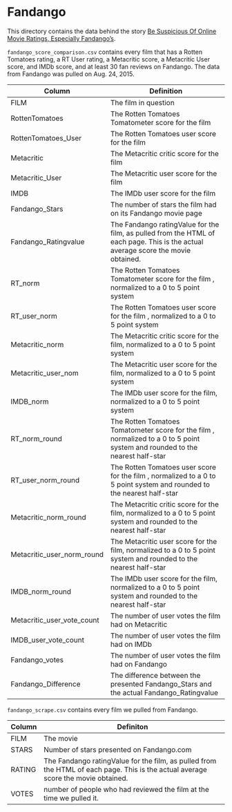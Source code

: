 # Fandango

This directory contains the data behind the story [Be Suspicious Of Online Movie Ratings, Especially Fandango’s](http://fivethirtyeight.com/features/fandango-movies-ratings/).

`fandango_score_comparison.csv` contains every film that has a Rotten Tomatoes rating, a RT User rating, a Metacritic score, a Metacritic User score, and IMDb score, and at least 30 fan reviews on Fandango. The data from Fandango was pulled on Aug. 24, 2015.

Column | Definition
--- | -----------
FILM | The film in question
RottenTomatoes | The Rotten Tomatoes Tomatometer score  for the film
RottenTomatoes_User | The Rotten Tomatoes user score for the film
Metacritic | The Metacritic critic score for the film
Metacritic_User | The Metacritic user score for the film
IMDB | The IMDb user score for the film
Fandango_Stars | The number of stars the film had on its Fandango movie page
Fandango_Ratingvalue | The Fandango ratingValue for the film, as pulled from the HTML of each page. This is the actual average score the movie obtained.
RT_norm | The Rotten Tomatoes Tomatometer score  for the film , normalized to a 0 to 5 point system
RT_user_norm | The Rotten Tomatoes user score for the film , normalized to a 0 to 5 point system
Metacritic_norm | The Metacritic critic score for the film, normalized to a 0 to 5 point system
Metacritic_user_nom | The Metacritic user score for the film, normalized to a 0 to 5 point system
IMDB_norm | The IMDb user score for the film, normalized to a 0 to 5 point system
RT_norm_round | The Rotten Tomatoes Tomatometer score  for the film , normalized to a 0 to 5 point system and rounded to the nearest half-star
RT_user_norm_round | The Rotten Tomatoes user score for the film , normalized to a 0 to 5 point system and rounded to the nearest half-star
Metacritic_norm_round | The Metacritic critic score for the film, normalized to a 0 to 5 point system and rounded to the nearest half-star
Metacritic_user_norm_round | The Metacritic user score for the film, normalized to a 0 to 5 point system and rounded to the nearest half-star
IMDB_norm_round | The IMDb user score for the film, normalized to a 0 to 5 point system and rounded to the nearest half-star
Metacritic_user_vote_count | The number of user votes the film had on Metacritic
IMDB_user_vote_count | The number of user votes the film had on IMDb
Fandango_votes | The number of user votes the film had on Fandango
Fandango_Difference | The difference between the presented Fandango_Stars and the actual Fandango_Ratingvalue


`fandango_scrape.csv` contains every film we pulled from Fandango.

Column | Definiton
--- | ---------
FILM | The movie
STARS | Number of stars presented on Fandango.com
RATING |  The Fandango ratingValue for the film, as pulled from the HTML of each page. This is the actual average score the movie obtained.
VOTES | number of people who had reviewed the film at the time we pulled it.
